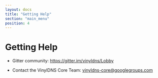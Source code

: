 ```yaml
---
layout: docs
title: "Getting Help"
section: "main_menu"
position: 4
---
```


# Getting Help

- Gitter community:
  <https://gitter.im/vinyldns/Lobby>

- Contact the VinylDNS Core Team:
  vinyldns-core@googlegroups.com
